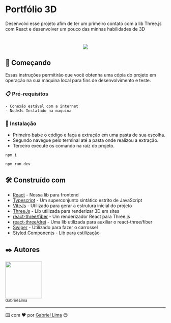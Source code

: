 # Portfólio 3D

Desenvolvi esse projeto afim de ter um primeiro contato com a lib Three.js com React e desenvolver um pouco das minhas habilidades de 3D

<h1 align="center">
  <img src="public/preview.gif">
</h1>

## 🚀 Começando

Essas instruções permitirão que você obtenha uma cópia do projeto em operação na sua máquina local para fins de desenvolvimento e teste.

### 📋 Pré-requisitos

```
- Conexão estável com a internet
- NodeJs Instalado na maquina
```

### 🔧 Instalação

  - Primeiro baixe o código e faça a extração em uma pasta de sua escolha.
  - Segundo navegue pelo terminal até a pasta onde realizou a extração.
  - Terceiro execute os comando na raiz do projeto.
```
npm i
```
```
npm run dev
```

## 🛠️ Construído com
* [React](https://reactjs.org) - Nossa lib para frontend
* [Typescript](https://www.typescriptlang.org) - Um superconjunto sintático estrito de JavaScript 
* [ViteJs](https://vitejs.dev/) - Utilizado para gerar a estrutura inicial do projeto
* [ThreeJs](https://threejs.org) - Lib utilizada para renderizar 3D em sites
* [react-three/fiber](https://github.com/pmndrs/react-three-fiber) - Um renderizador React para Three.js
* [react-three/drei](https://github.com/pmndrs/drei) - Uma lib utilizada para auxiliar o react-three/fiber
* [Swiper](https://swiperjs.com/react) - Utilizado para fazer o carrossel
* [Styled Components](https://swiperjs.com/react) - Lib para estilização

## ✒️ Autores

[<img src="https://avatars.githubusercontent.com/u/42157830?v=4" width=115><br><sub>Gabriel Lima</sub>](https://github.com/Gabriellimmaa)

---
⌨️ com ❤️ por [Gabriel Lima](https://gist.github.com/gabriellimmaa) 😊
